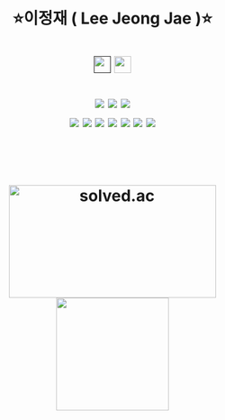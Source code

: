 <div align="center">
  
  <h1>⭐이정재 ( Lee Jeong Jae )⭐<h1/>

  
  <a href=""><img height="30" src="https://img.shields.io/badge/Projects-000000?style=flat-square&logo=notion&logoColor=white"/></a>
  <a href="https://www.notion.so/f89131b52f264414967bb021dad987e9"><img height="30" src="https://img.shields.io/badge/LeeJeongJae-d3d3d3?style=flat-square&logo=notion&logoColor=black"/></a>
  
  <img src="https://img.shields.io/badge/Git-F05032?style=flat-square&logo=git&logoColor=white"/>
  <img src="https://img.shields.io/badge/Jira-0052CC?style=flat-square&logo=jira&logoColor=white"/>
  <img src="https://img.shields.io/badge/Notion-000000?style=flat-square&logo=notion&logoColor=white"/>
  
  <br/>
  <img src="https://img.shields.io/badge/Spring-6DB33F?style=flat-square&logo=spring&logoColor=white"/>
  <img src="https://img.shields.io/badge/Spring Boot-6DB33F?style=flat-square&logo=springboot&logoColor=white"/>
  <img src="https://img.shields.io/badge/Mysql-4479A1?style=flat-square&logo=mysql&logoColor=white"/>
  <img src="https://img.shields.io/badge/Jenkins-D24939?style=flat-square&logo=jenkins&logoColor=white"/>
  <img src="https://img.shields.io/badge/Vue-4FC08D?style=flat-square&logo=vue.js&logoColor=white"/>
  <img src="https://img.shields.io/badge/React-61DAFB?style=flat-square&logo=react&logoColor=black"/>
  <img src="https://img.shields.io/badge/Unity-F5F5F5?style=flat-square&logo=unity&logoColor=black"/>
  
  <br/><br/>
  [<img height="200" width="368" alt="solved.ac" src="http://mazassumnida.wtf/api/v2/generate_badge?boj=cssopy"/>](https://solved.ac/cssopy/)
  <img height="200" src="https://github-readme-stats.vercel.app/api/top-langs/?username=cssopy&theme=dracula&exclude_repo=clone-web-scrapper,clone-zoom&hide=Procfile&layout=compact&langs_count=8"/>
 
</div>
